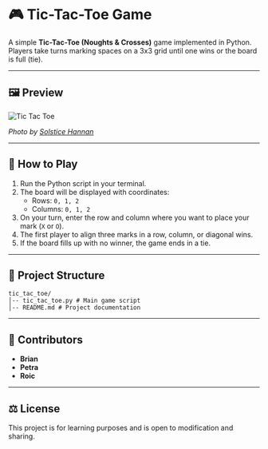 # 🎮 Tic-Tac-Toe Game

A simple **Tic-Tac-Toe (Noughts & Crosses)** game implemented in Python.  
Players take turns marking spaces on a 3x3 grid until one wins or the board is full (tie).

---

## 🖼️ Preview

![Tic Tac Toe](https://unsplash.com/photos/a-sign-with-letters-and-numbers--yhBOqHOr0c)

*Photo by [Solstice Hannan](https://unsplash.com/photos/a-sign-with-letters-and-numbers--yhBOqHOr0c)*

---

## 🚀 How to Play
1. Run the Python script in your terminal.
2. The board will be displayed with coordinates:
    - Rows: `0, 1, 2`
    - Columns: `0, 1, 2`
3. On your turn, enter the row and column where you want to place your mark (`X` or `O`).
4. The first player to align three marks in a row, column, or diagonal wins.
5. If the board fills up with no winner, the game ends in a tie.

---

## 📂 Project Structure
```
tic_tac_toe/
│-- tic_tac_toe.py # Main game script
│-- README.md # Project documentation
```

---

## 👥 Contributors
- **Brian**
- **Petra**
- **Roic**

---

## ⚖️ License
This project is for learning purposes and is open to modification and sharing.

